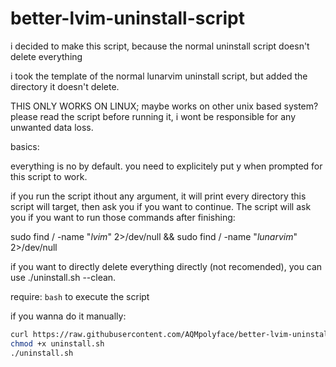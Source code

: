 # better-lvim-uninstall-script
i decided to make this script, because the normal uninstall script doesn't delete everything

i took the template of the normal lunarvim uninstall script, but added the directory it doesn't delete.


THIS ONLY WORKS ON LINUX; maybe works on other unix based system? please read the script before running it, i wont be responsible
for any unwanted data loss.

basics: 

everything is no by default. you need to explicitely put y when prompted for this script to work.

if you run the script ithout any argument, it will print every directory this script will target, then ask you if you want to continue. 
The script will ask you if you want to run those commands after finishing:

sudo find / -name "*lvim*" 2>/dev/null && sudo find / -name "*lunarvim*" 2>/dev/null


if you want to directly delete everything directly (not recomended), you can use ./uninstall.sh --clean.

require: `bash` to execute the script



if you wanna do it manually:

```sh
curl https://raw.githubusercontent.com/AQMpolyface/better-lvim-uninstall-script/refs/heads/main/uninstall.sh > uninstall.sh
chmod +x uninstall.sh
./uninstall.sh
```
